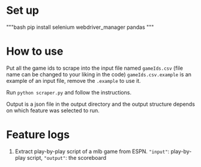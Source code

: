 # Set up

"""bash
pip install selenium webdriver_manager pandas
"""

# How to use

Put all the game ids to scrape into the input file named `gameIds.csv` (file name can be changed to your liking in the code)
`gameIds.csv.example` is an example of an input file, remove the `.example` to use it.

Run `python scraper.py` and follow the instructions.

Output is a json file in the output directory and the output structure depends on which feature was selected to run.

# Feature logs

1. Extract play-by-play script of a mlb game from ESPN. `"input"`: play-by-play script, `"output"`: the scoreboard
